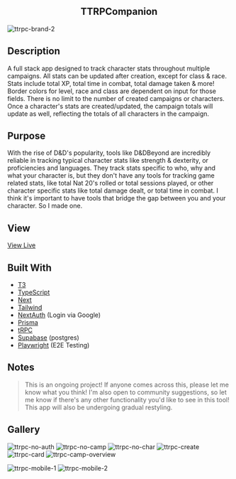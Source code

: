 <h2 align="center"> TTRPCompanion </h2>

![ttrpc-brand-2](https://github.com/knlrvr/ttrpg-char-stats-v2/assets/91632194/d567f93b-5135-47a8-a6f9-eba00e26fc58)

## Description
A full stack app designed to track character stats throughout multiple campaigns. All stats can be updated after creation, except for class & race. Stats include total XP, total time in combat, total damage taken & more!  Border colors for level, race and class are dependent on input for those fields. There is no limit to the number of created campaigns or characters. Once a character's stats are created/updated, the campaign totals will update as well, reflecting the totals of all characters in the campaign.

## Purpose
With the rise of D&D's popularity, tools like D&DBeyond are incredibly reliable in tracking typical character stats like strength & dexterity, or proficiencies and languages. They track stats specific to who, why and what your character is, but they don't have any tools for tracking game related stats, like total Nat 20's rolled or total sessions played, or other character specific stats like total damage dealt, or total time in combat. I think it's important to have tools that bridge the gap between you and your character. So I made one. 

## View
[View Live](https://ttrpg-char-stats-v2.vercel.app/)

## Built With
- [T3](https://create.t3.gg/)
- [TypeScript](https://www.typescriptlang.org/)
- [Next](https://nextjs.org/docs)
- [Tailwind](https://tailwindcss.com/docs/installation)
- [NextAuth](https://next-auth.js.org/) (Login via Google)
- [Prisma](https://www.prisma.io/)
- [tRPC](https://trpc.io/docs/quickstart)
- [Supabase](https://supabase.com/) (postgres)
- [Playwright](https://playwright.dev/docs/intro) (E2E Testing) 

## Notes 
> This is an ongoing project! If anyone comes across this, please let me know what you think! I'm also open to community suggestions, so let me know if there's any other functionality you'd like to see in this tool! This app will also be undergoing gradual restyling. 

## Gallery
![ttrpc-no-auth](https://github.com/knlrvr/ttrpg-char-stats-v2/assets/91632194/33879a59-4250-4a32-b611-cd844f5afc71)
![ttrpc-no-camp](https://github.com/knlrvr/ttrpg-char-stats-v2/assets/91632194/2b658233-d2a7-408b-b3f8-66db9c785d47)
![ttrpc-no-char](https://github.com/knlrvr/ttrpg-char-stats-v2/assets/91632194/4bb37c62-e65d-4400-8f05-54f001bddf76)
![ttrpc-create](https://github.com/knlrvr/ttrpg-char-stats-v2/assets/91632194/fd229b0e-c69f-4655-8786-3a336a06d695)
![ttrpc-card](https://github.com/knlrvr/ttrpg-char-stats-v2/assets/91632194/0016c714-85d6-4467-9150-4d7467661adc)
![ttrpc-camp-overview](https://github.com/knlrvr/ttrpg-char-stats-v2/assets/91632194/f0fb6fa8-0677-476c-9c3c-3644b3ca9ec3)

![ttrpc-mobile-1](https://github.com/knlrvr/ttrpg-char-stats-v2/assets/91632194/32578af0-082d-4eaf-a54e-5f0136388ed3)
![ttrpc-mobile-2](https://github.com/knlrvr/ttrpg-char-stats-v2/assets/91632194/9b9c2445-7a3a-41cb-8627-c5fecc496ddb)




